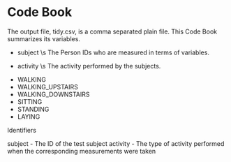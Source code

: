 # Code Book
The output file, tidy.csv, is a comma separated plain file.
This Code Book summarizes its variables.

+ subject \s The Person IDs who are measured in terms of variables.

+ activity \s The activity performed by the subjects.
- WALKING
- WALKING_UPSTAIRS
- WALKING_DOWNSTAIRS
- SITTING
- STANDING
- LAYING

Identifiers

subject - The ID of the test subject
activity - The type of activity performed when the corresponding measurements were taken